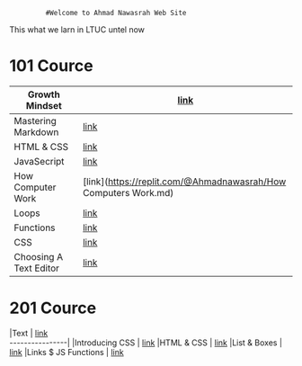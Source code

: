              #Welcome to Ahmad Nawasrah Web Site 

 This what we larn in LTUC untel now   
 # 101 Cource
 

 


|Growth Mindset | [link](https://replit.com/@Ahmadnawasrah/Reading-no)   
----------------|-------------------------------------------------------|
|Mastering Markdown |[link](https://replit.com/@Ahmadnawasrah/read01.md)
|HTML & CSS | [link](https://replit.com/@Ahmadnawasrah/read03.md)
|JavaSecript | [link](https://replit.com/@Ahmadnawasrah/read04.md)
|How Computer Work | [link](https://replit.com/@Ahmadnawasrah/How Computers Work.md)
|Loops | [link](https://replit.com/@Ahmadnawasrah/read05.md)
|Functions  | [link](https://replit.com/@Ahmadnawasrah/read06.md)
|CSS  | [link](https://replit.com/@Ahmadnawasrah/read07.md)
|Choosing A Text Editor  | [link](https://replit.com/@Ahmadnawasrah/read08.md)

# 201 Cource 

|Text | [link](https://replit.com/@Ahmadnawasrah/read09.md)   
----------------|
|Introducing CSS  | [link](https://replit.com/@Ahmadnawasrah/read010.md)
|HTML & CSS   | [link](https://replit.com/@Ahmadnawasrah/read11.md)
|List & Boxes   | [link](https://replit.com/@Ahmadnawasrah/read12.md)
|Links $ JS Functions   | [link](https://replit.com/@Ahmadnawasrah/read13.md)











 
	
	
	












